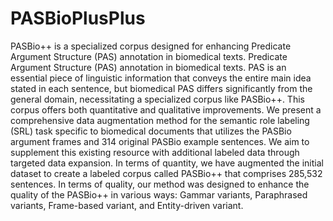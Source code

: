 # PASBioPlusPlus
PASBio++ is a specialized corpus designed for enhancing Predicate Argument Structure (PAS) annotation in biomedical texts. Predicate Argument Structure (PAS) annotation in biomedical texts. PAS is an essential piece of linguistic information that conveys the entire main idea stated in each sentence, but biomedical PAS differs significantly from the general domain, necessitating a specialized corpus like PASBio++. This corpus offers both quantitative and qualitative improvements.
We present a comprehensive data augmentation method for the semantic role labeling (SRL) task specific to biomedical documents that utilizes the PASBio argument frames and 314 original PASBio example sentences. We aim to supplement this existing resource with additional labeled data through targeted data expansion. In terms of quantity, we have augmented the initial dataset to create a labeled corpus called PASBio++ that comprises 285,532 sentences. In terms of quality, our method was designed to enhance the quality of the PASBio++ in various ways: Gammar variants, Paraphrased variants, Frame-based variant, and Entity-driven variant.
